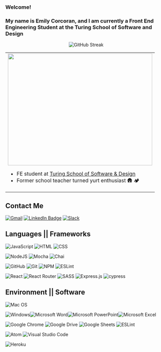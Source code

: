 
  ### Welcome! 

### My name is Emily Corcoran, and I am currently a Front End Engineering Student at the Turing School of Software and Design
<div align="center">
</table>
<table style="width:100%" border="0" rules="none" cellspacing="0" cellpadding="0">
  <tr>
    <td style="border:none">
      <img height="350" width="450" src="https://github-readme-stats.vercel.app/api?username=emily-cathleen&theme=gruvbox">
      <ul align="left">
        <li>FE student at <a href="https://turing.edu/" target="_blank">Turing School of Software & Design</a></li>
        <li>Former school teacher turned yurt enthusiast 🛖 🏕</li>
      </ul>
    </td>
<p align="center">
  <img alt="GitHub Streak" src="https://github-readme-streak-stats.herokuapp.com/?user=emily-cathleen&theme=nord" />
</p>
  </tr>
</table>
</div>

## Contact Me
[![Gmail](https://img.shields.io/badge/Gmail-D14836?style=for-the-badge&logo=gmail&logoColor=white)](mailto:cathleencorcoran@gmail.com)
[![LinkedIn Badge](https://img.shields.io/badge/LinkedIn-0077B5?style=for-the-badge&logo=linkedin&logoColor=white)](https://www.linkedin.com/in/emily-corcoran-01b87521b/)
[![Slack](https://img.shields.io/badge/Slack-4A154B?style=for-the-badge&logo=slack&logoColor=white)](https://turingschool.slack.com/team/U021V3PJUSK)

<!-- Checkout What I'm Listening to: 
![Spotify](https://img.shields.io/badge/Spotify-1ED760?style=for-the-badge&logo=spotify&logoColor=white) -->



## Languages || Frameworks

![JavaScript](https://img.shields.io/badge/JavaScript-F7DF1E?style=for-the-badge&logo=javascript&logoColor=black)
![HTML](https://img.shields.io/badge/HTML5-E34F26?style=for-the-badge&logo=html5&logoColor=white)
![CSS](https://img.shields.io/badge/CSS3-1572B6?style=for-the-badge&logo=css3&logoColor=white)

![NodeJS](https://img.shields.io/badge/node.js-6DA55F?style=for-the-badge&logo=node.js&logoColor=white)
![Mocha](https://img.shields.io/badge/Mocha-8D6748?style=for-the-badge&logo=Mocha&logoColor=white)
![Chai](https://img.shields.io/badge/chai-A30701?style=for-the-badge&logo=chai&logoColor=white)

![GitHub](https://img.shields.io/badge/github-%23121011.svg?style=for-the-badge&logo=github&logoColor=white)
![Git](https://img.shields.io/badge/git-%23F05033.svg?style=for-the-badge&logo=git&logoColor=white)
![NPM](https://img.shields.io/badge/NPM-%23000000.svg?style=for-the-badge&logo=npm&logoColor=white)
![ESLint](https://img.shields.io/badge/ESLint-4B3263?style=for-the-badge&logo=eslint&logoColor=white)



![React](https://img.shields.io/badge/react-%2320232a.svg?style=for-the-badge&logo=react&logoColor=%2361DAFB)
![React Router](https://img.shields.io/badge/React_Router-CA4245?style=for-the-badge&logo=react-router&logoColor=white)
![SASS](https://img.shields.io/badge/SASS-hotpink.svg?style=for-the-badge&logo=SASS&logoColor=white)
![Express.js](https://img.shields.io/badge/express.js-%23404d59.svg?style=for-the-badge&logo=express&logoColor=%2361DAFB)
![cypress](https://img.shields.io/badge/-cypress-%23E5E5E5?style=for-the-badge&logo=cypress&logoColor=058a5e)

## Environment || Software
![Mac OS](https://img.shields.io/badge/mac%20os-000000?style=for-the-badge&logo=macos&logoColor=F0F0F0)

![Windows](https://img.shields.io/badge/Windows-0078D6?style=for-the-badge&logo=windows&logoColor=white)![Microsoft Word](https://img.shields.io/badge/Microsoft_Word-2B579A?style=for-the-badge&logo=microsoft-word&logoColor=white)![Microsoft PowerPoint](https://img.shields.io/badge/Microsoft_PowerPoint-B7472A?style=for-the-badge&logo=microsoft-powerpoint&logoColor=white)![Microsoft Excel](https://img.shields.io/badge/Microsoft_Excel-217346?style=for-the-badge&logo=microsoft-excel&logoColor=white)

![Google Chrome](https://img.shields.io/badge/Google%20Chrome-4285F4?style=for-the-badge&logo=GoogleChrome&logoColor=white)
![Google Drive](https://img.shields.io/badge/Google%20Drive-4285F4?style=for-the-badge&logo=googledrive&logoColor=white)
![Google Sheets](https://img.shields.io/badge/Google%20Sheets-34A853?style=for-the-badge&logo=google-sheets&logoColor=white)
![ESLint](https://img.shields.io/badge/ESLint-4B3263?style=for-the-badge&logo=eslint&logoColor=white)

![Atom](https://img.shields.io/badge/Atom-%2366595C.svg?style=for-the-badge&logo=atom&logoColor=white)
![Visual Studio Code](https://img.shields.io/badge/Visual%20Studio%20Code-0078d7.svg?style=for-the-badge&logo=visual-studio-code&logoColor=white)

![Heroku](https://img.shields.io/badge/heroku-%23430098.svg?style=for-the-badge&logo=heroku&logoColor=white)


</div>
